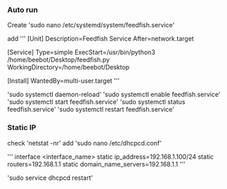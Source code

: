 ### Auto run
Create
	'sudo nano /etc/systemd/system/feedfish.service'

add
'''
  [Unit]
  Description=Feedfish Service
  After=network.target
  
  [Service]
  Type=simple
  ExecStart=/usr/bin/python3 /home/beebot/Desktop/feedfish.py
  WorkingDirectory=/home/beebot/Desktop
  
  [Install]
  WantedBy=multi-user.target
'''

  'sudo systemctl daemon-reload'
  'sudo systemctl enable feedfish.service'
  'sudo systemctl start feedfish.service'
  'sudo systemctl status feedfish.service'
  'sudo systemctl restart feedfish.service'

### Static IP
check 'netstat -nr'
add
  'sudo nano /etc/dhcpcd.conf'

'''
  interface <interface_name>
  static ip_address=192.168.1.100/24
  static routers=192.168.1.1
  static domain_name_servers=192.168.1.1
'''

  'sudo service dhcpcd restart'

